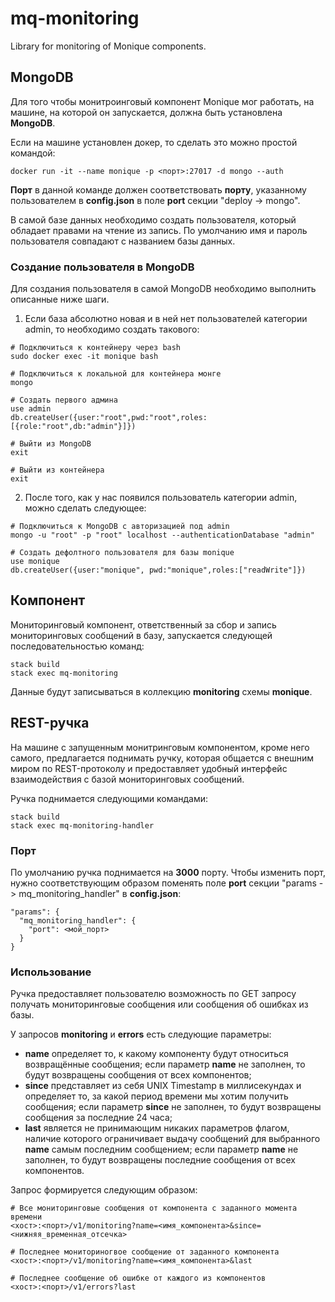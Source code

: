 # mq-monitoring
Library for monitoring of Monique components.

## MongoDB

Для того чтобы монитроинговый компонент Monique мог работать, на машине, на которой он запускается, должна быть установлена **MongoDB**.

Если на машине установлен докер, то сделать это можно простой командой:

```
docker run -it --name monique -p <порт>:27017 -d mongo --auth
```

**Порт** в данной команде должен соответствовать **порту**, указанному пользователем в **config.json** в поле **port** секции "deploy -> mongo".

В самой базе данных необходимо создать пользователя, который обладает правами на чтение из запись. 
По умолчанию имя и пароль пользователя совпадают с названием базы данных.

### Создание пользователя в MongoDB

Для создания пользователя в самой MongoDB необходимо выполнить описанные ниже шаги.

1. Если база абсолютно новая и в ней нет пользователей категории admin, то необходимо создать такового:

```
# Подключиться к контейнеру через bash
sudo docker exec -it monique bash

# Подключиться к локальной для контейнера монге
mongo

# Создать первого админа
use admin
db.createUser({user:"root",pwd:"root",roles:[{role:"root",db:"admin"}]})

# Выйти из MongoDB
exit

# Выйти из контейнера
exit
```
2. После того, как у нас появился пользователь категории admin, можно сделать следующее:

```
# Подключиться к MongoDB с авторизацией под admin
mongo -u "root" -p "root" localhost --authenticationDatabase "admin"

# Создать дефолтного пользователя для базы monique
use monique
db.createUser({user:"monique", pwd:"monique",roles:["readWrite"]})
```

## Компонент

Мониторинговый компонент, ответственный за сбор и запись мониторинговых сообщений в базу, запускается следующей последовательностью команд:

```
stack build
stack exec mq-monitoring
```

Данные будут записываться в коллекцию **monitoring** схемы **monique**.

## REST-ручка

На машине с запущенным монитринговым компонентом, кроме него самого, предлагается поднимать ручку, которая общается с внешним миром по REST-протоколу и предоставляет удобный интерфейс
взаимодействия с базой мониторинговых сообщений.

Ручка поднимается следующими командами:

```
stack build
stack exec mq-monitoring-handler
```

### Порт

По умолчанию ручка поднимается на **3000** порту. Чтобы изменить порт, нужно соответствующим образом поменять поле **port** секции "params -> mq_monitoring_handler" в **config.json**:

```
"params": {
  "mq_monitoring_handler": {
    "port": <мой_порт>
  }
}
```

### Использование

Ручка предоставляет пользователю возможность по GET запросу получать мониторинговые сообщения или сообщения об ошибках из базы.

У запросов **monitoring** и **errors** есть следующие параметры:

* **name** определяет то, к какому компоненту будут относиться возвращённые сообщения; если параметр **name** не заполнен, то будут возвращены сообщения от всех компонентов;
* **since** представляет из себя UNIX Timestamp в миллисекундах и определяет то, за какой период времени мы хотим получить сообщения;
если параметр **since** не заполнен, то будут возвращены сообщения за последние 24 часа;
* **last** является не принимающим никаких параметров флагом, наличие которого ограничивает выдачу сообщений для выбранного **name** самым последним сообщением; 
если параметр **name** не заполнен, то будут возвращены последние сообщения от всех компонентов.

Запрос формируется следующим образом:

```
# Все мониторинговые сообщения от компонента с заданного момента времени
<хост>:<порт>/v1/monitoring?name=<имя_компонента>&since=<нижняя_временная_отсечка>

# Последнее мониториногвое сообщение от заданного компонента
<хост>:<порт>/v1/monitoring?name=<имя_компонента>&last

# Последнее сообщение об ошибке от каждого из компонентов
<хост>:<порт>/v1/errors?last
```